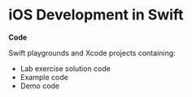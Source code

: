 # iOS Development in Swift

**Code**

Swift playgrounds and Xcode projects containing:

* Lab exercise solution code
* Example code
* Demo code


